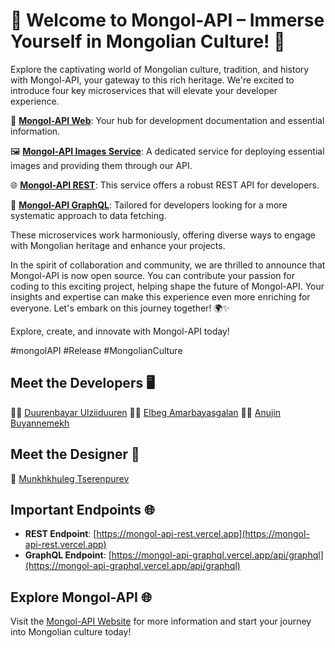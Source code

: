 # 🚀 Welcome to Mongol-API – Immerse Yourself in Mongolian Culture! 🌟

Explore the captivating world of Mongolian culture, tradition, and history with Mongol-API, your gateway to this rich heritage. We're excited to introduce four key microservices that will elevate your developer experience.

🔗 **[Mongol-API Web](https://mongol-api.vercel.app/)**: Your hub for development documentation and essential information.

🖼️ **[Mongol-API Images Service](https://image-service-kappa.vercel.app)**: A dedicated service for deploying essential images and providing them through our API.

🌐 **[Mongol-API REST](https://mongol-api-rest.vercel.app)**: This service offers a robust REST API for developers.

🚀 **[Mongol-API GraphQL](https://mongol-api-graphql.vercel.app/api/graphql)**: Tailored for developers looking for a more systematic approach to data fetching.

These microservices work harmoniously, offering diverse ways to engage with Mongolian heritage and enhance your projects.

In the spirit of collaboration and community, we are thrilled to announce that Mongol-API is now open source. You can contribute your passion for coding to this exciting project, helping shape the future of Mongol-API. Your insights and expertise can make this experience even more enriching for everyone. Let's embark on this journey together! 🌍✨

Explore, create, and innovate with Mongol-API today!

#mongolAPI #Release #MongolianCulture

## Meet the Developers 🖥️

👨‍💻 [Duurenbayar Ulziiduuren](https://github.com/DuurenbayarUlz)
👨‍💻 [Elbeg Amarbayasgalan](https://github.com/amar9elbeg)
👩‍💻 [Anujin Buyannemekh](https://github.com/Anujinnb)

## Meet the Designer 🎨

🎨 [Munkhkhuleg Tserenpurev](#)

## Important Endpoints 🌐

- **REST Endpoint**: [https://mongol-api-rest.vercel.app](https://mongol-api-rest.vercel.app)
- **GraphQL Endpoint**: [https://mongol-api-graphql.vercel.app/api/graphql](https://mongol-api-graphql.vercel.app/api/graphql)

## Explore Mongol-API 🌐

Visit the [Mongol-API Website](https://mongol-api.vercel.app) for more information and start your journey into Mongolian culture today!

